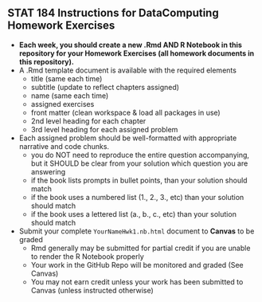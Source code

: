 ## STAT 184 Instructions for DataComputing Homework Exercises

- **Each week, you should create a new .Rmd AND R Notebook in this repository for your Homework Exercises (all homework documents in this repository).** 
- A .Rmd template document is available with the required elements
    - title (same each time)
    - subtitle (update to reflect chapters assigned)
    - name (same each time)
    - assigned exercises
    - front matter (clean workspace & load all packages in use)
    - 2nd level heading for each chapter
    - 3rd level heading for each assigned problem
- Each assigned problem should be well-formatted with appropriate narrative and code chunks.
    - you do NOT need to reproduce the entire question accompanying, but it SHOULD be clear from your solution which question you are answering
    - if the book lists prompts in bullet points, than your solution should match
    - if the book uses a numbered list (1., 2., 3., etc) than your solution should match
    - if the book uses a lettered list (a., b., c., etc) than your solution should match
- Submit your complete `YourNameHwk1.nb.html` document to **Canvas** to be graded 
    - Rmd generally may be submitted for partial credit if you are unable to render the R Notebook properly
    - Your work in the GitHub Repo will be monitored and graded (See Canvas)
    - You may not earn credit unless your work has been submitted to Canvas (unless instructed otherwise)
